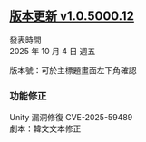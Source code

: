 ## [版本更新 v1.0.5000.12](https://store.steampowered.com/news/app/1859910/view/496081831875053255?l=tchinese)

發表時間  
2025 年 10 月 4 日 週五

版本號：可於主標題畫面左下角確認


### 功能修正

Unity 漏洞修復 CVE-2025-59489  
劇本：韓文文本修正  